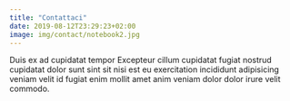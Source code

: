 ```yaml
---
title: "Contattaci"
date: 2019-08-12T23:29:23+02:00
image: img/contact/notebook2.jpg
---
```


Duis ex ad cupidatat tempor Excepteur cillum cupidatat fugiat nostrud cupidatat dolor
sunt sint sit nisi est eu exercitation incididunt adipisicing veniam velit id fugiat enim
mollit amet anim veniam dolor dolor irure velit commodo.